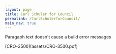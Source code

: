 ```yaml
---
layout: page
title: Carl Schuler for Council
permalink: /CarlSchulerforCouncil/
main_nav: true
---
```


<p> Paragaph text doesn't cause a build error messages </p>
[CRO-3500](assets/CRO-3500.pdf)
